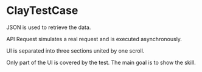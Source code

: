 # ClayTestCase
JSON is used to retrieve the data.

API Request simulates a real request and is executed asynchronously.

UI is separated into three sections united by one scroll.

Only part of the UI is covered by the test. The main goal is to show the skill. 
